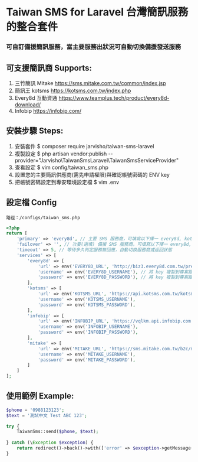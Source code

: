 # Taiwan SMS for Laravel 台灣簡訊服務的整合套件
### 可自訂備援簡訊服務，當主要服務出狀況可自動切換備援發送服務
## 可支援簡訊商 Supports:
1. 三竹簡訊 Mitake https://sms.mitake.com.tw/common/index.jsp
2. 簡訊王 kotsms https://kotsms.com.tw/index.php
3. Every8d 互動資通 https://www.teamplus.tech/product/every8d-download/
4. Infobip https://infobip.com/ 

## 安裝步驟 Steps:
1. 安裝套件 $ composer require jarvisho/taiwan-sms-laravel
2. 複製設定 $ php artisan vendor:publish --provider="Jarvisho\TaiwanSmsLaravel\TaiwanSmsServiceProvider"
3. 查看設定 $ vim config/taiwan_sms.php
4. 設置您的主要簡訊供應商(需先申請權限)與確認帳號密碼的 ENV key 
5. 把帳號密碼設定到專安環境設定檔 $ vim .env

## 設定檔 Config
`路徑：/configs/taiwan_sms.php`
```php
<?php
return [
    'primary' => 'every8d', // 主要 SMS 服務商，可填寫以下擇一 every8d, kotsms, mitake, infobip
    'failover' => '', // 次要(選填) 備援 SMS 服務商，可填寫以下擇一 every8d, kotsms, mitake, infobip
    'timeout' => 5, // 等待多久判定服務無回應，自動切換服務商或返回狀態
    'services' => [
        'every8d' => [
            'url' => env('EVERY8D_URL', 'http://biz3.every8d.com.tw/prepaid/API21/HTTP/sendSMS.ashx?UID=%s&PWD=%s&SB=%s&MSG=%s&DEST=%s'),
            'username' => env('EVERY8D_USERNAME'), // 將 key 複製到專案跟目錄的 .env 裡面，並加上您的帳號，例如：EVERY8D_USERNAME=example2022
            'password' => env('EVERY8D_PASSWORD'), // 將 key 複製到專案跟目錄的 .env 裡面，並加上您的密碼，例如：EVERY8D_USERNAME=password2022
        ],
        'kotsms' => [
            'url' => env('KOTSMS_URL', 'https://api.kotsms.com.tw/kotsmsapi-1.php?username=%s&password=%s&dstaddr=%s&smbody=%s&response='),
            'username' => env('KOTSMS_USERNAME'),
            'password' => env('KOTSMS_PASSWORD'),
        ],
        'infobip' => [
            'url' => env('INFOBIP_URL', 'https://vqlkm.api.infobip.com'),
            'username' => env('INFOBIP_USERNAME'),
            'password' => env('INFOBIP_PASSWORD'),
        ],
        'mitake' => [
            'url' => env('MITAKE_URL', 'https://sms.mitake.com.tw/b2c/mtk/SmSend?CharsetURL=UTF-8'),
            'username' => env('MITAKE_USERNAME'),
            'password' => env('MITAKE_PASSWORD'),
        ]
    ]
];
```

## 使用範例 Example:
```php
$phone = '0988123123';
$text = '測試中文 Test ABC 123';

try {
    TaiwanSms::send($phone, $text);
    
} catch (\Exception $exception) {
    return redirect()->back()->with(['error' => $exception->getMessage()]);
}
```

